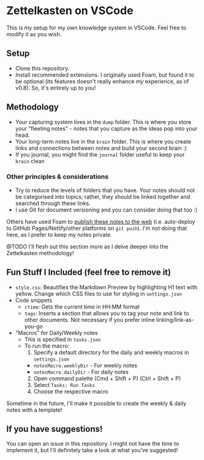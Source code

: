 # Zettelkasten on VSCode
This is my setup for my own knowledge system in VSCode. Feel free to modify it as you wish.

## Setup
- Clone this repository.
- Install recommended extensions. I originally used Foam, but found it to be optional (its features doesn't really enhance *my* experience, as of v0.8). So, it's entirely up to you!

## Methodology
- Your capturing system lives in the `dump` folder. This is where you store your "fleeting notes" - notes that you capture as the ideas pop into your head.
- Your long-term notes live in the `brain` folder. This is where you create links and connections between notes and build your second brain :)
- If you journal, you might find the `journal` folder useful to keep your `brain` clean

### Other principles & considerations
- Try to reduce the levels of folders that you have. Your notes should not be categorised into topics; rather, they should be linked together and searched through these links.
- I use Git for document versioning and you can consider doing that too :)

Others have used Foam to [publish these notes to the web](https://foambubble.github.io/foam/recipes/recipes#publish) (i.e. auto-deploy to GitHub Pages/Netlify/other platforms on `git push`). I'm not doing that here, as I prefer to keep my notes private.

@TODO I'll flesh out this section more as I delve deeper into the Zettelkasten methodology!

## Fun Stuff I Included (feel free to remove it)
- `style.css`: Beautifies the Markdown Preview by highlighting H1 text with yellow. Change which CSS files to use for styling in `settings.json`
- Code snippets
  - `ctime`: Gets the current time in HH:MM format
  - `tags`: Inserts a section that allows you to tag your note and link to other documents. Not necessary if you prefer inline linking/link-as-you-go
- "Macros" for Daily/Weekly notes
  - This is specified in `tasks.json`
  - To run the macro:
    1. Specify a default directory for the daily and weekly macros in `settings.json`
      - `notesMacro.weeklyDir` - For weekly notes
      - `notesMacro.dailyDir` - For daily notes
    2. Open command palette (Cmd + Shift + P) (Ctrl + Shift + P)
    3. Select `Tasks: Run Tasks`
    4. Choose the respective macro

Sometime in the future, I'll make it possible to create the weekly & daily notes with a template!

## If you have suggestions!
You can open an issue in this repository. I might not have the time to implement it, but I'll definitely take a look at what you've suggested!
